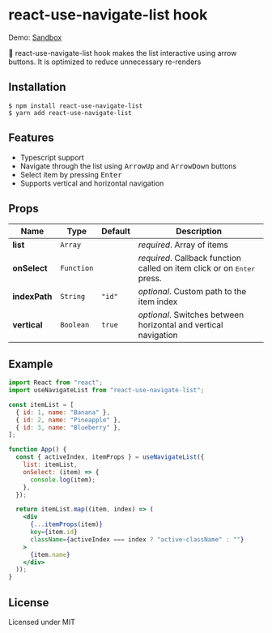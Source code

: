 # react-use-navigate-list hook

Demo: [Sandbox](https://codesandbox.io/s/react-use-navigate-list-cgsn2?file=/src/App.js)

🎉 react-use-navigate-list hook makes the list interactive using arrow buttons. It is optimized to reduce unnecessary re-renders

## Installation

```
$ npm install react-use-navigate-list 
$ yarn add react-use-navigate-list 
```

## Features

- Typescript support
- Navigate through the list using <kbd>ArrowUp</kbd> and <kbd>ArrowDown</kbd> buttons
- Select item by pressing <kbd>Enter</kbd>
- Supports vertical and horizontal navigation

## Props

|Name|Type|Default|Description|
|----|----|-------|-----------|
| **list** | <code>Array</code> |  | *required*. Array of items |
| **onSelect** | <code>Function</code> |  | *required*. Callback function called on item click or on <kbd>Enter</kbd> press. |
| **indexPath** | <code>String</code> | <code>"id"</code> | *optional*. Custom path to the item index |
| **vertical** | <code>Boolean</code> | <code>true</code> | *optional*. Switches between horizontal and vertical navigation | 



## Example

```jsx
import React from "react";
import useNavigateList from "react-use-navigate-list";

const itemList = [
  { id: 1, name: "Banana" },
  { id: 2, name: "Pineapple" },
  { id: 3, name: "Blueberry" },
];

function App() {
  const { activeIndex, itemProps } = useNavigateList({
    list: itemList,
    onSelect: (item) => {
      console.log(item);
    },
  });

  return itemList.map((item, index) => (
    <div
      {...itemProps(item)}
      key={item.id}
      className={activeIndex === index ? "active-className" : ""}
    >
      {item.name}
    </div>
  ));
}
```

## License

Licensed under MIT